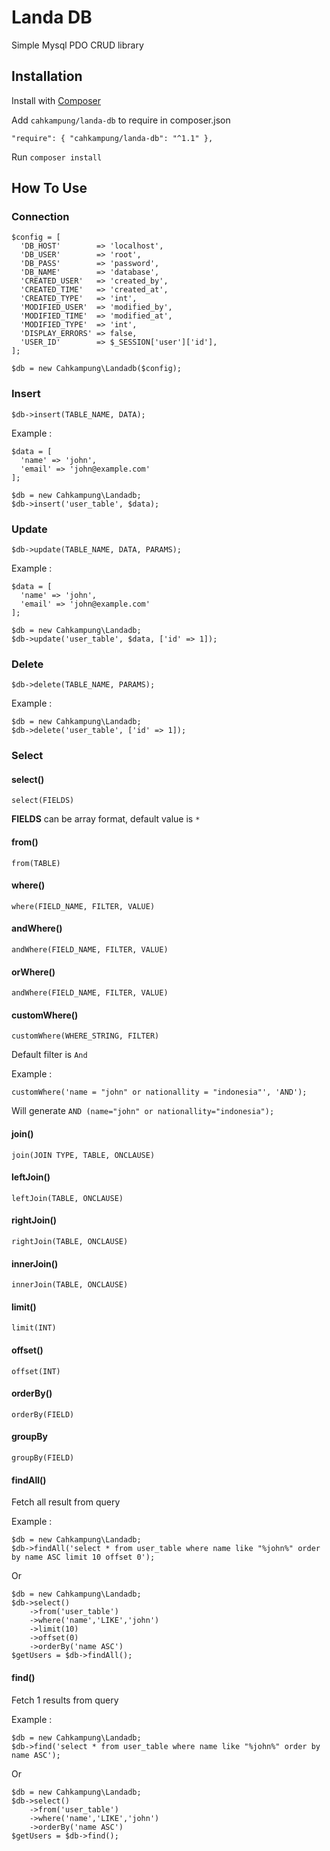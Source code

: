 # Landa DB

Simple Mysql PDO CRUD library

## Installation

Install with [Composer](http://getcomposer.org/)

Add `cahkampung/landa-db` to require in composer.json

`"require": { "cahkampung/landa-db": "^1.1" },`

Run `composer install`

## How To Use

### Connection

```
$config = [
  'DB_HOST'        => 'localhost',
  'DB_USER'        => 'root',
  'DB_PASS'        => 'password',
  'DB_NAME'        => 'database',
  'CREATED_USER'   => 'created_by',
  'CREATED_TIME'   => 'created_at',
  'CREATED_TYPE'   => 'int',
  'MODIFIED_USER'  => 'modified_by',
  'MODIFIED_TIME'  => 'modified_at',
  'MODIFIED_TYPE'  => 'int',
  'DISPLAY_ERRORS' => false,
  'USER_ID'        => $_SESSION['user']['id'],
];

$db = new Cahkampung\Landadb($config);
```

### Insert

`$db->insert(TABLE_NAME, DATA);`

Example : 
```
$data = [
  'name' => 'john',
  'email' => 'john@example.com'
];

$db = new Cahkampung\Landadb;
$db->insert('user_table', $data);
```

### Update

`$db->update(TABLE_NAME, DATA, PARAMS);`

Example : 
```
$data = [
  'name' => 'john',
  'email' => 'john@example.com'
];

$db = new Cahkampung\Landadb;
$db->update('user_table', $data, ['id' => 1]);
```
### Delete

`$db->delete(TABLE_NAME, PARAMS);`

Example :
```
$db = new Cahkampung\Landadb;
$db->delete('user_table', ['id' => 1]);
```

### Select ###

#### select() ####

`select(FIELDS)`

**FIELDS** can be array format, default value is `*`

#### from() ####

`from(TABLE)`

#### where() ####

`where(FIELD_NAME, FILTER, VALUE)`

#### andWhere() ####

`andWhere(FIELD_NAME, FILTER, VALUE)`

#### orWhere() ####

`andWhere(FIELD_NAME, FILTER, VALUE)`

#### customWhere() ####

`customWhere(WHERE_STRING, FILTER)`

Default filter is `And` 

Example : 

`customWhere('name = "john" or nationallity = "indonesia"', 'AND');`

Will generate `AND (name="john" or nationallity="indonesia");`

#### join() ####

`join(JOIN TYPE, TABLE, ONCLAUSE)`

#### leftJoin() ####

`leftJoin(TABLE, ONCLAUSE)`

#### rightJoin() ####

`rightJoin(TABLE, ONCLAUSE)`

#### innerJoin() ####

`innerJoin(TABLE, ONCLAUSE)`

#### limit() ####

`limit(INT)`

#### offset() ####

`offset(INT)`

#### orderBy() ####

`orderBy(FIELD)`

#### groupBy ####

`groupBy(FIELD)`

#### findAll() ####

Fetch all result from query

Example :
```
$db = new Cahkampung\Landadb;
$db->findAll('select * from user_table where name like "%john%" order by name ASC limit 10 offset 0');
```
Or
```
$db = new Cahkampung\Landadb;
$db->select()
    ->from('user_table')
    ->where('name','LIKE','john')
    ->limit(10)
    ->offset(0)
    ->orderBy('name ASC')
$getUsers = $db->findAll();
```

#### find() ####

Fetch 1 results from query

Example :
```
$db = new Cahkampung\Landadb;
$db->find('select * from user_table where name like "%john%" order by name ASC');
```
Or 
```
$db = new Cahkampung\Landadb;
$db->select()
    ->from('user_table')
    ->where('name','LIKE','john')
    ->orderBy('name ASC')
$getUsers = $db->find();
```

